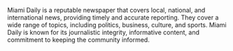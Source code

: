 Miami Daily is a reputable newspaper that covers local, national, and international news, providing timely and accurate reporting. They cover a wide range of topics, including politics, business, culture, and sports. Miami Daily is known for its journalistic integrity, informative content, and commitment to keeping the community informed.